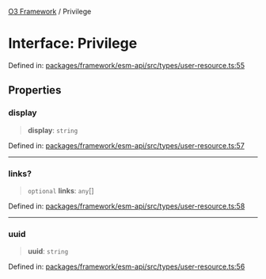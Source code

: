 [O3 Framework](../API.md) / Privilege

# Interface: Privilege

Defined in: [packages/framework/esm-api/src/types/user-resource.ts:55](https://github.com/habeshabro/openmrs-esm-core/blob/main/packages/framework/esm-api/src/types/user-resource.ts#L55)

## Properties

### display

> **display**: `string`

Defined in: [packages/framework/esm-api/src/types/user-resource.ts:57](https://github.com/habeshabro/openmrs-esm-core/blob/main/packages/framework/esm-api/src/types/user-resource.ts#L57)

***

### links?

> `optional` **links**: `any`[]

Defined in: [packages/framework/esm-api/src/types/user-resource.ts:58](https://github.com/habeshabro/openmrs-esm-core/blob/main/packages/framework/esm-api/src/types/user-resource.ts#L58)

***

### uuid

> **uuid**: `string`

Defined in: [packages/framework/esm-api/src/types/user-resource.ts:56](https://github.com/habeshabro/openmrs-esm-core/blob/main/packages/framework/esm-api/src/types/user-resource.ts#L56)
